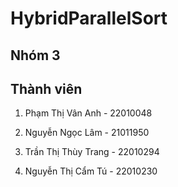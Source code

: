 # HybridParallelSort

## Nhóm 3

## Thành viên
1. Phạm Thị Vân Anh - 22010048

2. Nguyễn Ngọc Lâm - 21011950

4. Trần Thị Thùy Trang - 22010294

5. Nguyễn Thị Cẩm Tú - 22010230
